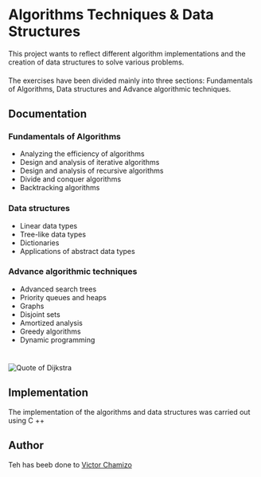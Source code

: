 # Algorithms Techniques & Data Structures

This project wants to reflect different algorithm implementations and the creation of data structures to solve various problems.
#### 
The exercises have been divided mainly into three sections: Fundamentals of Algorithms, Data structures and Advance algorithmic techniques.

## Documentation

### Fundamentals of Algorithms
 - Analyzing the efficiency of algorithms
 - Design and analysis of iterative algorithms
 - Design and analysis of recursive algorithms
 - Divide and conquer algorithms
 - Backtracking algorithms

### Data structures
 - Linear data types
 - Tree-like data types
 - Dictionaries
 - Applications of abstract data types

### Advance algorithmic techniques
 - Advanced search trees
 - Priority queues and heaps
 - Graphs
 - Disjoint sets
 - Amortized analysis
 - Greedy algorithms
 - Dynamic programming
 
 # 
 
 ![Quote of Dijkstra](https://i.pinimg.com/originals/e3/02/aa/e302aa942e8f2099a313b8137c0f4881.jpg)
 
 ## Implementation
 The implementation of the algorithms and data structures was carried out using C ++
 
 ## Author
 Teh has beeb done to [Victor Chamizo](https://github.com/vctorChamizo)


